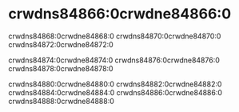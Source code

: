 # crwdns84866:0crwdne84866:0

crwdns84868:0crwdne84868:0 crwdns84870:0crwdne84870:0 crwdns84872:0crwdne84872:0

crwdns84874:0crwdne84874:0 crwdns84876:0crwdne84876:0 crwdns84878:0crwdne84878:0

crwdns84880:0crwdne84880:0 crwdns84882:0crwdne84882:0 crwdns84884:0crwdne84884:0 crwdns84886:0crwdne84886:0 crwdns84888:0crwdne84888:0
